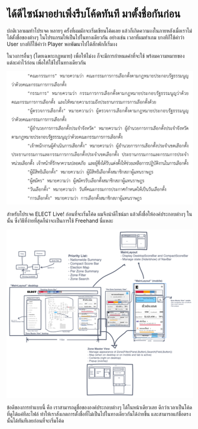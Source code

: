 # ได้ดีไซน์มาอย่าเพิ่งรีบโค้ดทันที มาตั้งชื่อกันก่อน

ปกติเวลาผมทำโปรเจค หลายๆ ครั้งที่ผมมักจะเริ่มเขียนโค้ดเลย แล้วก็เกิดความงงในภายหลังเมื่อเราไม่ได้ตั้งชื่อของต่างๆ ในโปรแกรมให้เป็นไปในทางเดียวกัน อย่างเช่น เวลาที่ผมทำเกม บางทีก็ใช้คำว่า User บางทีก็ใช้คำว่า Player พอพัฒนาไปได้สักพักก็เริ่มงง

ในวงการอื่นๆ (โดยเฉพาะกฏหมาย) เพื่อให้ไม่งง ก็จะมีการกำหนดคำที่จะใช้ พร้อมความหมายของแต่ละคำไว้ก่อน เพื่อให้ใช้ไปในทางเดียวกัน

![](./defs.png)

สำหรับโปรเจค ELECT Live! ก่อนที่จะเริ่มโค้ด ผมจึงนำดีไซน์มา แล้วตั้งชื่อให้องค์ประกอบต่างๆ ในนั้น ซึ่งวิธีที่ง่ายที่สุดก็น่าจะเป็นการใช้ Freehand นี่แหละ

![](./sketch.png)

ข้อดีของการทำแบบนี้ คือ เราสามารถดูชื่อขององค์ประกอบต่างๆ ได้ในหน้าเดียวเลย ดีกว่าเวลาเป็นโค้ด ที่ดูได้แค่ทีละไฟล์ ทำให้เราสังเกตการตั้งชื่อที่ไม่เป็นไปในทางเดียวกันได้ง่ายขึ้น และสามารถแก้ชื่อตรงนั้นได้ทันทีเลยก่อนที่จะเริ่มโค้ด
